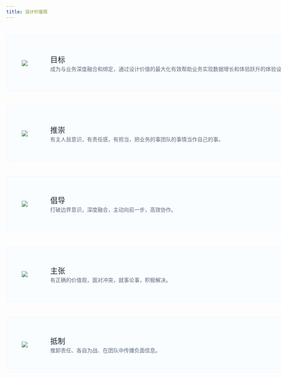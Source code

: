 ```yaml
---
title: 设计价值观
---
```


<style>
.viewpoint-item {width: 996px;height: 145px;border-radius: 8px;background-color: #FAFDFF;border: solid 1px #EDF6FF;margin-top: 40px;padding: 0 40px;display: flex;align-items: center;}
.viewpoint-item-icon {margin-right: 60px;}
.viewpoint-intro {display: flex;height: 55px;flex-direction: column;}
.viewpoint-intro-title {font-size: 20px;color: #1D2A36;}
.viewpoint-intro-text {font-size: 14px;color: #5E6D82;}
</style>

<div class="viewpoint-container">
  <div class="viewpoint-item">
    <div class="viewpoint-item-icon">
      <img src="https://pt-starimg.didistatic.com/static/starimg/img/jf5GM02nlq1643021725360.png" />
    </div>
    <div class="viewpoint-item-intro">
      <div class="viewpoint-intro-title">目标</div>
      <div class="viewpoint-intro-text">成为与业务深度融合和绑定，通过设计价值的最大化有效帮助业务实现数据增长和体验跃升的体验设计师。</div>
    </div>
  </div>
  <div class="viewpoint-item">
    <div class="viewpoint-item-icon">
      <img src="https://pt-starimg.didistatic.com/static/starimg/img/sitVvkW1vH1643021728193.png" />
    </div>
    <div class="viewpoint-item-intro">
      <div class="viewpoint-intro-title">推崇</div>
      <div class="viewpoint-intro-text">有主人翁意识，有责任感，有担当，把业务的事团队的事情当作自己的事。</div>
    </div>
  </div>
  <div class="viewpoint-item">
    <div class="viewpoint-item-icon">
      <img src="https://pt-starimg.didistatic.com/static/starimg/img/FJ33XWWsCR1643021733624.png" />
    </div>
    <div class="viewpoint-item-intro">
      <div class="viewpoint-intro-title">倡导</div>
      <div class="viewpoint-intro-text">打破边界意识，深度融合，主动向前一步，高效协作。</div>
    </div>
  </div>
  <div class="viewpoint-item">
    <div class="viewpoint-item-icon">
      <img src="https://pt-starimg.didistatic.com/static/starimg/img/FLxWpW4vkb1643021736278.png" />
    </div>
    <div class="viewpoint-item-intro">
      <div class="viewpoint-intro-title">主张</div>
      <div class="viewpoint-intro-text">有正确的价值观，面对冲突，就事论事，积极解决。</div>
    </div>
  </div>
  <div class="viewpoint-item">
    <div class="viewpoint-item-icon">
      <img src="https://pt-starimg.didistatic.com/static/starimg/img/Q1pvoifLXw1643021739320.png" />
    </div>
    <div class="viewpoint-item-intro">
      <div class="viewpoint-intro-title">抵制</div>
      <div class="viewpoint-intro-text">推卸责任、各自为战、在团队中传播负面信息。</div>
    </div>
  </div>
</div>
